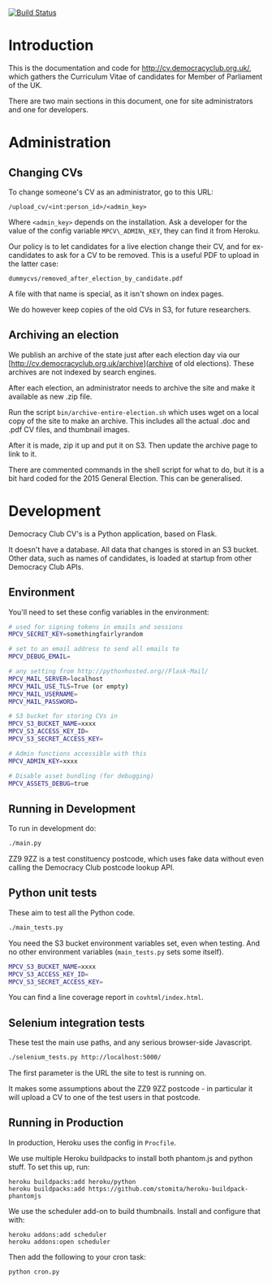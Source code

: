 [![Build Status](https://travis-ci.org/frabcus/mpcv.svg?branch=master)](https://travis-ci.org/frabcus/mpcv)


Introduction
============

This is the documentation and code for http://cv.democracyclub.org.uk/, which
gathers the Curriculum Vitae of candidates for Member of Parliament of the UK.

There are two main sections in this document, one for site administrators
and one for developers.


Administration
==============

Changing CVs
------------

To change someone's CV as an administrator, go to this URL:

```
/upload_cv/<int:person_id>/<admin_key>
```

Where `<admin_key>` depends on the installation. Ask a developer for the value
of the config variable `MPCV\_ADMIN\_KEY`, they can find it from Heroku.

Our policy is to let candidates for a live election change their CV, and for
ex-candidates to ask for a CV to be removed. This is a useful PDF to upload
in the latter case:

```
dummycvs/removed_after_election_by_candidate.pdf
```

A file with that name is special, as it isn't shown on index pages.

We do however keep copies of the old CVs in S3, for future researchers. 


Archiving an election
---------------------

We publish an archive of the state just after each election day via our
[http://cv.democracyclub.org.uk/archive](archive of old elections). These
archives are not indexed by search engines.

After each election, an administrator needs to archive the site and make it
available as new .zip file. 

Run the script `bin/archive-entire-election.sh` which uses wget on a local copy
of the site to make an archive. This includes all the actual .doc and .pdf CV
files, and thumbnail images.

After it is made, zip it up and put it on S3. Then update the archive page
to link to it.

There are commented commands in the shell script for what to do, but it is a
bit hard coded for the 2015 General Election. This can be generalised.


Development
===========

Democracy Club CV's is a Python application, based on Flask. 

It doesn't have a database. All data that changes is stored in an S3 bucket.
Other data, such as names of candidates, is loaded at startup from other
Democracy Club APIs.


Environment
-----------

You'll need to set these config variables in the environment:

```sh
# used for signing tokens in emails and sessions
MPCV_SECRET_KEY=somethingfairlyrandom

# set to an email address to send all emails to
MPCV_DEBUG_EMAIL=

# any setting from http://pythonhosted.org//Flask-Mail/
MPCV_MAIL_SERVER=localhost
MPCV_MAIL_USE_TLS=True (or empty)
MPCV_MAIL_USERNAME=
MPCV_MAIL_PASSWORD=

# S3 bucket for storing CVs in
MPCV_S3_BUCKET_NAME=xxxx
MPCV_S3_ACCESS_KEY_ID=
MPCV_S3_SECRET_ACCESS_KEY=

# Admin functions accessible with this
MPCV_ADMIN_KEY=xxxx

# Disable asset bundling (for debugging)
MPCV_ASSETS_DEBUG=true
```


Running in Development
----------------------

To run in development do:

```sh
./main.py
```

ZZ9 9ZZ is a test constituency postcode, which uses fake data without even
calling the Democracy Club postcode lookup API.


Python unit tests
-----------------

These aim to test all the Python code.

```sh
./main_tests.py
```

You need the S3 bucket environment variables set, even when testing.
And no other environment variables (`main_tests.py` sets some itself).

```sh
MPCV_S3_BUCKET_NAME=xxxx
MPCV_S3_ACCESS_KEY_ID=
MPCV_S3_SECRET_ACCESS_KEY=
```

You can find a line coverage report in `covhtml/index.html`.


Selenium integration tests
--------------------------

These test the main use paths, and any serious browser-side Javascript.

```sh
./selenium_tests.py http://localhost:5000/
```

The first parameter is the URL the site to test is running on. 

It makes some assumptions about the ZZ9 9ZZ postcode - in particular it will
upload a CV to one of the test users in that postcode.


Running in Production
---------------------

In production, Heroku uses the config in `Procfile`.

We use multiple Heroku buildpacks to install both phantom.js and python stuff.
To set this up, run:

```
heroku buildpacks:add heroku/python
heroku buildpacks:add https://github.com/stomita/heroku-buildpack-phantomjs
```

We use the scheduler add-on to build thumbnails. Install and configure that
with:

```
heroku addons:add scheduler
heroku addons:open scheduler
```

Then add the following to your cron task:

```
python cron.py
```


